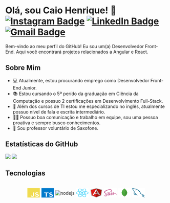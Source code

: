 # Olá, sou Caio Henrique! 👋 [![Instagram Badge](https://img.shields.io/badge/-Instagram-E4405F?style=flat&logo=instagram&logoColor=white)](https://www.instagram.com/rs_caio) [![LinkedIn Badge](https://img.shields.io/badge/-LinkedIn-0077B5?style=flat&logo=linkedin&logoColor=white)](https://www.linkedin.com/in/caio-henrique-8619a2232/) [![Gmail Badge](https://img.shields.io/badge/-Gmail-D14836?style=flat&logo=gmail&logoColor=white)](mailto:caiohenriquessiqueira.caike@gmail.com)



Bem-vindo ao meu perfil do GitHub! Eu sou um(a) Desenvolvedor Front-End. Aqui você encontrará projetos relacionados a Angular e React.

## Sobre Mim

- 💻 Atualmente, estou procurando emprego como Desenvolvedor Front-End Junior.
- 📚 Estou cursando o 5º perído da graduação em Ciência da Computação e possuo 2 certificações em Desenvolvimento Full-Stack.
- 📖 Além dos cursos de TI estou me especializando no inglês, atualmente possuo nível de fala e escrita intermediário.
- :man_office_worker: Possuo boa comunicação e trabalho em equipe, sou uma pessoa proativa e sempre busco conhecimentos.
- 🎷 Sou professor voluntário de Saxofone.

## Estatísticas do GitHub

<div>
    <img  height="285em" src="https://github-readme-stats.vercel.app/api?username=CaioSiqueira01&show_icons=true&theme=radical"/>
    <img heigth="150em" src="https://github-readme-stats.vercel.app/api/top-langs/?username=CaioSiqueira01&show_icons=true&theme=tokyonight&count_private=true"/>
</div>
 
## Tecnologias

<div align="center" valign="top"><br>
  <img align="center" alt="Javascript" height="30" width="40" src="https://raw.githubusercontent.com/devicons/devicon/master/icons/javascript/javascript-plain.svg">
  <img align="center" alt="Typescript" height="30" width="40" src="https://raw.githubusercontent.com/devicons/devicon/master/icons/typescript/typescript-plain.svg">
  <img align="center" alt="nodejs" height="30" width="40" src="https://cdn.worldvectorlogo.com/logos/nodejs-icon.svg">
  <img align="center" alt="React" height="30" width="40" src="https://raw.githubusercontent.com/devicons/devicon/master/icons/react/react-original.svg">
  <img align="center" alt="Angular" height="30" width="40" src="https://github.com/devicons/devicon/blob/master/icons/angularjs/angularjs-original.svg">
  <img align="center" alt="Sass" height="30" width="40" src="https://github.com/devicons/devicon/blob/master/icons/sass/sass-original.svg">
  <img align="center" alt="MongoDB" height="30" width="40" src="https://github.com/devicons/devicon/blob/master/icons/mongodb/mongodb-original.svg">
  <img align="center" alt="MySql" height="30" width="40" src="https://github.com/devicons/devicon/blob/master/icons/mysql/mysql-original.svg">
</div>
